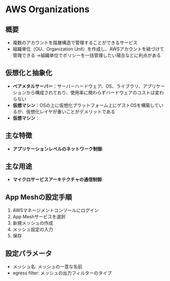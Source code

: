 # AWS Organizations

## 概要
- 複数のアカウントを階層構造で管理することができるサービス
- 組織単位（OU、Organization Unit）を作成し、AWSアカウントを紐づけて管理できる
→組織単位でポリシーを一括管理したい場合などに利点がある


## 仮想化と抽象化
- **ベアメタルサーバー**：サーバーハードウェア、OS、ライブラリ、アプリケーションから構成されており、使用率に関わらずハードウェアのコストは変わらない
- **仮想マシン**：OSの上に仮想化プラットフォーム上にゲストOSを構築しているが、仮想化レイヤが重いことがデメリットである
- **仮想マシン**：

## 主な特徴
- **アプリケーションレベルのネットワーク制御**:

## 主な用途
- **マイクロサービスアーキテクチャの通信制御**:

## App Meshの設定手順
1. AWSマネージメントコンソールにログイン
2. App Meshサービスを選択
3. 新規メッシュの作成
4. メッシュ設定の入力
5. 保存

## 設定パラメータ
- メッシュ名: メッシュの一意な名前
- egress filter: メッシュの出力フィルターのタイプ